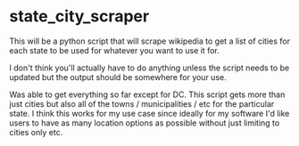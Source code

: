 # state_city_scraper
This will be a python script that will scrape wikipedia to get a list of cities for each state to be used for whatever you want to use it for.

I don't think you'll actually have to do anything unless the script needs to be updated but the output should be somewhere for your use.

Was able to get everything so far except for DC. This script gets more than just cities but also all of the towns / municipalities / etc for the particular state. I think this works for my use case since ideally for my software I'd like users to have as many location options as possible without just limiting to cities only etc.
